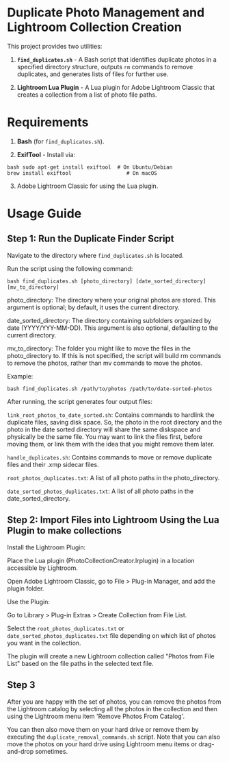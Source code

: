# Duplicate Photo Management and Lightroom Collection Creation

This project provides two utilities: 

1. **`find_duplicates.sh`** - A
Bash script that identifies duplicate photos in a specified directory
structure, outputs `rm` commands to remove duplicates, and generates
lists of files for further use. 

2. **Lightroom Lua Plugin** - A Lua
plugin for Adobe Lightroom Classic that creates a collection from a list
of photo file paths.

# Requirements

1. **Bash** (for `find_duplicates.sh`).

2. **ExifTool** - Install via:
  
  ```
  bash sudo apt-get install exiftool  # On Ubuntu/Debian
  brew install exiftool                  # On macOS
  ```
  
3. Adobe Lightroom Classic for using the Lua plugin.

# Usage Guide

## Step 1: Run the Duplicate Finder Script

Navigate to the directory where `find_duplicates.sh` is located.

Run the script using the following command:

`bash find_duplicates.sh [photo_directory] [date_sorted_directory] [mv_to_directory]`

photo_directory: The directory where your original photos are stored.
This argument is optional; by default, it uses the current directory.

date_sorted_directory: The directory containing subfolders organized by
date (YYYY/YYY-MM-DD). This argument is also optional, defaulting to the
current directory.

mv_to_directory: The folder you might like to move the files in the photo_directory
to.  If this is not specified, the script will build rm commands to remove the
photos, rather than mv commands to move the photos. 

Example:

`bash find_duplicates.sh /path/to/photos /path/to/date-sorted-photos`

After running, the script generates four output files:

`link_root_photos_to_date_sorted.sh`: Contains commands to hardlink
the duplicate files, saving disk space.  So, the photo in the root
directory and the photo in the date sorted directory will share 
the same diskspace and physically be the same file.  You may want to link the files first,
before moving them, or link them with the idea that you might remove them
later.  

`handle_duplicates.sh`: Contains commands to move or remove duplicate
files and their .xmp sidecar files.  

`root_photos_duplicates.txt`: A list of all photo paths in the photo_directory.

`date_sorted_photos_duplicates.txt`: A list of all photo paths in the
date_sorted_directory.


## Step 2: Import Files into Lightroom Using the Lua Plugin to make collections

Install the Lightroom Plugin:

Place the Lua plugin (PhotoCollectionCreator.lrplugin) in a location
accessible by Lightroom.

Open Adobe Lightroom Classic, go to File > Plug-in Manager, and add the
plugin folder.

Use the Plugin:

Go to Library > Plug-in Extras > Create Collection from File List.

Select the `root_photos_duplicates.txt` or `date_sorted_photos_duplicates.txt` file depending on
which list of photos you want in the collection.

The plugin will create a new Lightroom collection called "Photos from File List"
based on the file paths in the selected text file.

## Step 3

After you are happy with the set of photos, you can remove the photos from the Lightroom
catalog by selecting all the photos in the collection and then
using the Lightroom menu item 'Remove Photos From Catalog'.  

You can then also move them on your hard drive or remove them by executing the `duplicate_removal_commands.sh` script.
Note that you can also move the photos on your hard drive using Lightroom menu items or drag-and-drop sometimes.  
